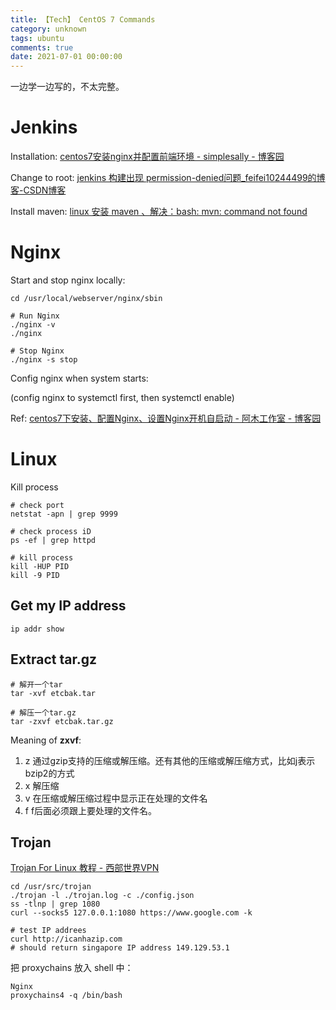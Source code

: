 ```yaml
---
title: 【Tech】 CentOS 7 Commands
category: unknown
tags: ubuntu
comments: true
date: 2021-07-01 00:00:00
---
```



一边学一边写的，不太完整。

# Jenkins

Installation: [centos7安装nginx并配置前端环境 - simplesally - 博客园](https://www.cnblogs.com/simple1025/p/11394312.html)

Change to root: [jenkins 构建出现 permission-denied问题_feifei10244499的博客-CSDN博客](https://blog.csdn.net/feifei10244499/article/details/105714574/)

Install maven: [linux 安装 maven 、解决：bash: mvn: command not found](https://cloud.tencent.com/developer/article/1556981)

# Nginx

Start and stop nginx locally:

```
cd /usr/local/webserver/nginx/sbin

# Run Nginx
./nginx -v
./nginx

# Stop Nginx
./nginx -s stop
```

Config nginx when system starts:

(config nginx to systemctl first, then systemctl enable)

Ref: [centos7下安装、配置Nginx、设置Nginx开机自启动 - 阿木工作室 - 博客园](https://www.cnblogs.com/iverson-3/p/12301009.html)

# Linux

Kill process

    # check port
    netstat -apn | grep 9999

    # check process iD
    ps -ef | grep httpd

    # kill process
    kill -HUP PID
    kill -9 PID

## Get my IP address

    ip addr show

## Extract tar.gz

    # 解开一个tar 
    tar -xvf etcbak.tar

    # 解压一个tar.gz
    tar -zxvf etcbak.tar.gz

Meaning of __zxvf__:
 
1. z	通过gzip支持的压缩或解压缩。还有其他的压缩或解压缩方式，比如j表示bzip2的方式
1. x	解压缩
1. v	在压缩或解压缩过程中显示正在处理的文件名
1. f	f后面必须跟上要处理的文件名。

## Trojan 

[Trojan For Linux 教程 - 西部世界VPN](https://xbsj6147.xyz/pagesv2/download-linux.html)

```
cd /usr/src/trojan
./trojan -l ./trojan.log -c ./config.json
ss -tlnp | grep 1080
curl --socks5 127.0.0.1:1080 https://www.google.com -k 

# test IP addrees 
curl http://icanhazip.com
# should return singapore IP address 149.129.53.1
```

把 proxychains 放入 shell 中：

```
Nginx
proxychains4 -q /bin/bash 
```
